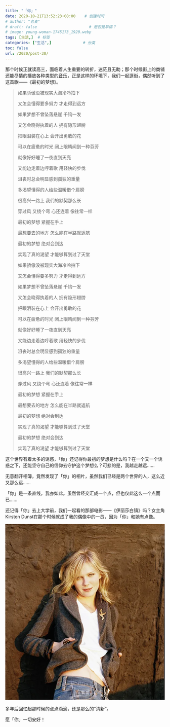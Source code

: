 ```yaml
---
title: "「你」"
date: 2020-10-21T13:52:23+08:00    # 创建时间
# author: "老麦"
# draft: false                       # 是否是草稿？
# image: young-woman-1745173_1920.webp
tags: [生活,]  # 标签
categories: ["生活",]              # 分类
toc: false
url: /2020/post-30/
---
```


那个时候正就读高三，面临着人生重要的转折，迷茫且无助；那个时候街上的商铺还能尽情的播放各种类型的[音乐](音乐.md)，正是这样的环境下，我们一起逛街，偶然听到了这首歌——《最初的梦想》。

> 如果骄傲没被现实大海冷冷拍下
>
> 又怎会懂得要多努力 才走得到远方
>
> 如果梦想不曾坠落悬崖 千钧一发
>
> 又怎会晓得执着的人 拥有隐形翅牓
>
> 把眼泪装在心上 会开出勇敢的花
>
> 可以在疲惫的时光 闭上眼睛闻到一种芬芳
>
> 就像好好睡了一夜直到天亮
>
> 又能边走着边哼着歌 用轻快的步伐
>
> 沮丧时总会明显感到孤独的重量
>
> 多渴望懂得的人给些温暖借个肩膀
>
> 很高兴一路上 我们的默契那么长
>
> 穿过风 又绕个弯 心还连着 像往常一样
>
> 最初的梦想 紧握在手上
>
> 最想要去的地方 怎么能在半路就返航
>
> 最初的梦想 绝对会到达
>
> 实现了真的渴望 才能够算到过了天堂
>
> 
>
> 如果骄傲没被现实大海冷冷拍下
>
> 又怎会懂得要多努力 才走得到远方
>
> 如果梦想不曾坠落悬崖 千钧一发
>
> 又怎会晓得执着的人 拥有隐形翅牓
>
> 把眼泪装在心上 会开出勇敢的花
>
> 可以在疲惫的时光 闭上眼睛闻到一种芬芳
>
> 就像好好睡了一夜直到天亮
>
> 又能边走着边哼着歌 用轻快的步伐
>
> 沮丧时总会明显感到孤独的重量
>
> 多渴望懂得的人给些温暖借个肩膀
>
> 很高兴一路上 我们的默契那么长
>
> 穿过风 又绕个弯 心还连着 像往常一样
>
> 最初的梦想 紧握在手上
>
> 最想要去的地方 怎么能在半路就返航
>
> 最初的梦想 绝对会到达
>
> 实现了真的渴望 才能够算到过了天堂
>
> 最初的梦想 绝对会到达
>
> 实现了真的渴望 才能够算到过了天堂

这个世界有着太多的诱惑，「你」还记得你最初的梦想是什么吗？在一个又一个诱惑之下，还能坚守自己的信仰去守护这个梦想么？可悲的是，我越走越远……

无意翻开相簿，竟然发现了「你」的相片，虽然我们已经是两个世界的人，这么近又那么远……

「你」是一条直线，我亦如此。虽然曾经交汇成一个点，但也仅此这么一个点而已……

还记得「你」去上大学前，我们一起看的那部电影——《伊丽莎白镇》吗？女主角Kirsten Dunst在那个时候就成了我的偶像中的一员，因为「你」和她有点像。

![](postImages/laomai/2023/02/27/163fc2ba9486d2-1.webp)

多年后回忆起那时候的点点滴滴，还是那么的“清新”。

愿「你」一切安好！